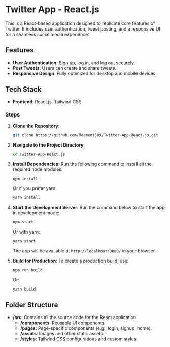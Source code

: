 # Twitter App - React.js

This is a React-based application designed to replicate core features of Twitter. It includes user authentication, tweet posting, and a responsive UI for a seamless social media experience.

## Features
- **User Authentication**: Sign up, log in, and log out securely.
- **Post Tweets**: Users can create and share tweets.
- **Responsive Design**: Fully optimized for desktop and mobile devices.

## Tech Stack
- **Frontend**: React.js, Tailwind CSS


### Steps
1. **Clone the Repository**:
   ```bash
   git clone https://github.com/Moamen1589/Twitter-App-React.js.git
   ```

2. **Navigate to the Project Directory**:
   ```bash
   cd Twitter-App-React.js
   ```

3. **Install Dependencies**:
   Run the following command to install all the required node modules:
   ```bash
   npm install
   ```
   Or if you prefer yarn:
   ```bash
   yarn install
   ```

4. **Start the Development Server**:
   Run the command below to start the app in development mode:
   ```bash
   npm start
   ```
   Or with yarn:
   ```bash
   yarn start
   ```
   The app will be available at `http://localhost:3000/` in your browser.

5. **Build for Production**:
   To create a production build, use:
   ```bash
   npm run build
   ```
   Or:
   ```bash
   yarn build
   ```

## Folder Structure
- **/src**: Contains all the source code for the React application.
  - **/components**: Reusable UI components.
  - **/pages**: Page-specific components (e.g., login, signup, home).
  - **/assets**: Images and other static assets.
  - **/styles**: Tailwind CSS configurations and custom styles.




